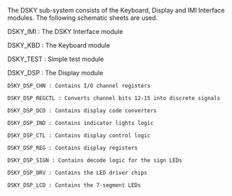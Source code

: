 The DSKY sub-system consists of the Keyboard, Display and IMI Interface modules. The following schematic sheets are used.

DSKY_IMI : The DSKY Interface module

DSKY_KBD : The Keyboard module

DSKY_TEST : Simple test module

DSKY_DSP : The Display module

    DSKY_DSP_CHN : Contains I/O channel registers
    
    DSKY_DSP_REGCTL : Converts channel bits 12-15 into discrete signals 

    DSKY_DSP_DCD : Contains display code converters

    DSKY_DSP_IND : Contains indicator lights logic

    DSKY_DSP_CTL : Contains display control logic

    DSKY_DSP_REG : Contains display registers
    
    DSKY_DSP_SIGN : Contains decode logic for the sign LEDs

    DSKY_DSP_DRV : Contains the LED driver chips
    
    DSKY_DSP_LCD : Contains the 7-segment LEDs
